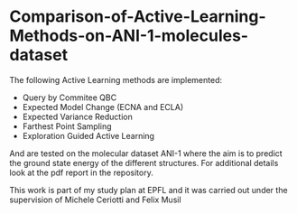 # Comparison-of-Active-Learning-Methods-on-ANI-1-molecules-dataset

The following Active Learning methods are implemented:

- Query by Commitee QBC
- Expected Model Change (ECNA and ECLA)
- Expected Variance Reduction
- Farthest Point Sampling
- Exploration Guided Active Learning

And are tested on the molecular dataset ANI-1 where the aim is to predict the ground state energy of the different structures.
For additional details look at the pdf report in the repository.

This work is part of my study plan at EPFL and it was carried out under the supervision of Michele Ceriotti and Felix Musil
